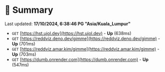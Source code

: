 # 📖 Summary
Last updated: **17/10/2024, 6:38:46 PG "Asia/Kuala_Lumpur"**

- `GET` [https://hst.ujol.dev](https://hst.ujol.dev) - **Up** (638ms)
- `GET` [https://reddviz.deno.dev/gimme](https://reddviz.deno.dev/gimme) - **Up** (701ms)
- `GET` [https://reddviz.amar.kim/gimme](https://reddviz.amar.kim/gimme) - **Up** (703ms)
- `GET` [https://dumb.onrender.com](https://dumb.onrender.com) - **Up** (547ms)
